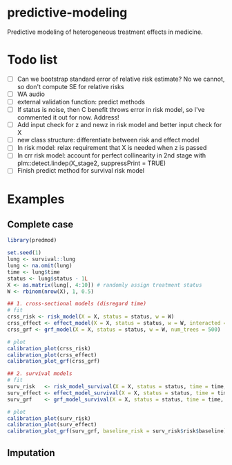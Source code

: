 # predictive-modeling
Predictive modeling of heterogeneous treatment effects in medicine.

# Todo list
- [ ] Can we bootstrap standard error of relative risk estimate? No we cannot, so don't compute SE for relative risks
- [ ] WA audio
- [ ] external validation function: predict methods 
- [ ] If status is noise, then C benefit throws error in risk model, so I've commented it out for now. Address!
- [ ] Add input check for z and newz in risk model and better input check for X
- [ ] new class structure: differentiate between risk and effect model
- [ ] In risk model: relax requirement that X is needed when z is passed
- [ ] In crr risk model: account for perfect collinearity in 2nd stage with plm::detect.lindep(X_stage2, suppressPrint = TRUE)
- [ ] Finish predict method for survival risk model

# Examples
## Complete case

```R
library(predmod)

set.seed(1)
lung <- survival::lung
lung <- na.omit(lung)
time <- lung$time
status <- lung$status - 1L
X <- as.matrix(lung[, 4:10]) # randomly assign treatment status
W <- rbinom(nrow(X), 1, 0.5)

## 1. cross-sectional models (disregard time)
# fit
crss_risk <- risk_model(X = X, status = status, w = W)
crss_effect <- effect_model(X = X, status = status, w = W, interacted = c("sex", "age"))
crss_grf <- grf_model(X = X, status = status, w = W, num_trees = 500)

# plot
calibration_plot(crss_risk)
calibration_plot(crss_effect)
calibration_plot_grf(crss_grf)

## 2. survival models
# fit
surv_risk   <- risk_model_survival(X = X, status = status, time = time, w = W)
surv_effect <- effect_model_survival(X = X, status = status, time = time, w = W, interacted = c("age", "sex"))
surv_grf    <- grf_model_survival(X = X, status = status, time = time, w = W, num_trees = 500)

# plot
calibration_plot(surv_risk)
calibration_plot(surv_effect)
calibration_plot_grf(surv_grf, baseline_risk = surv_risk$risk$baseline)

```

## Imputation 
